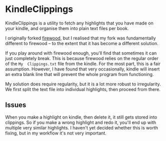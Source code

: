 # KindleClippings

KindleClippings is a utility to fetch any highlights that you have made on your kindle, and organise them into plain text files per book.

I originally forked [firewood](https://github.com/sebpearce/firewood), but I realised that my fork was fundamentally different to firewood – to the extent that it has become a different solution.

If you play around with firewood enough, you'll find that sometimes it can just completely break.
This is because firewood relies on the regular order of the `My  Clippings.txt` file from the kindle. For the most part, this is a fair assumption. However, I have found that very occasionally, kindle will insert an extra blank line that will prevent the whole program from functioning.

My solution does require regularity, but it is a lot more robust to irregularity. We first split the text file into individual highlights, then proceed from there.

## Issues

When you make a highlight on kindle, then delete it, it still gets stored into clippings. So if you make a wrong highlight and redo it, you'll end up with multiple very similar highlights. I haven't yet decided whether this is worth fixing, but in my workflow it's not very important. 